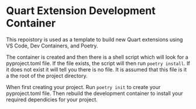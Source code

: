 # Quart Extension Development Container
This repoistory is used as a template to build new Quart extensions
using VS Code, Dev Containers, and Poetry. 

The container is created and then there is a shell script which will 
look for a pyproject.toml file. If the file exists, the script will 
then run `poetry install`. If it does not exist it will tell you there
is no file. It is assumed that this file is it a the root of the project
directory. 

When first creating your project. Run `poetry init` to create your 
pyproject.toml file. Then rebuild the development container to install 
your required dependicies for your project. 
